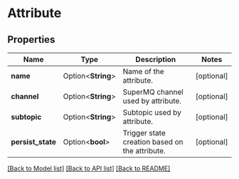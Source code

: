 # Attribute

## Properties

Name | Type | Description | Notes
------------ | ------------- | ------------- | -------------
**name** | Option<**String**> | Name of the attribute. | [optional]
**channel** | Option<**String**> | SuperMQ channel used by attribute. | [optional]
**subtopic** | Option<**String**> | Subtopic used by attribute. | [optional]
**persist_state** | Option<**bool**> | Trigger state creation based on the attribute. | [optional]

[[Back to Model list]](../README.md#documentation-for-models) [[Back to API list]](../README.md#documentation-for-api-endpoints) [[Back to README]](../README.md)


